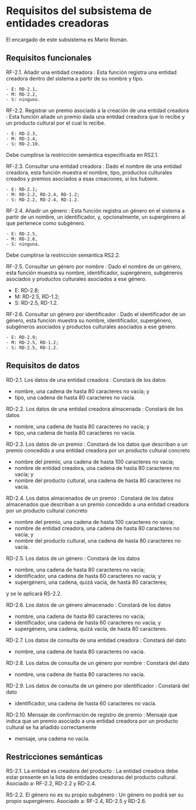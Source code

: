 # Requisitos del subsistema de entidades creadoras

El encargado de este subsistema es Mario Román.

## Requisitos funcionales

RF-2.1. Añadir una entidad creadora
: Esta función registra una entidad creadora dentro del sistema a
  partir de su nombre y tipo.
  
    - E: RD-2.1,
    - M: RD-2.2,
    - S: ninguno.

RF-2.2. Registrar un premio asociado a la creación de una entidad creadora
: Esta función añade un premio dada una entidad creadora que lo recibe
  y un producto cultural por el cual lo recibe.
  
    - E: RD-2.3,
    - M: RD-2.4,
    - S: RD-2.10.
  
  Debe cumplirse la restricción semántica especificada en RS2.1.

RF-2.3. Consultar una entidad creadora
: Dado el nombre de una entidad creadora, esta función muestra el
  nombre, tipo, productos culturales creados y premios asociados a
  esas creaciones, si los hubiere.

    - E: RD-2.1;
    - M: RD-2.2, RD-2.4, RD-1.2;
    - S: RD-2.2, RD-2.4, RD-1.2.

RF-2.4. Añadir un género
: Esta función registra un género en el sistema a partir de un nombre,
  un identificador, y, opcionalmente, un supergénero al que pertenece
  como subgénero.
  
    - E: RD-2.5,
    - M: RD-2.6,
    - S: ninguna.

  Debe cumplirse la restricción semántica RS2.2.

RF-2.5. Consultar un género por nombre
: Dado el nombre de un género, esta función muestra su nombre,
  identificador, supergénero, subgéneros asociados y productos
  culturales asociados a ese género.

   - E: RD-2.8;
   - M: RD-2.5, RD-1.2;
   - S: RD-2.5, RD-1.2.
    
RF-2.6. Consultar un género por identificador
: Dado el identificador de un género, esta función muestra su nombre,
  identificador, supergénero, subgéneros asociados y productos
  culturales asociados a ese género.

    - E: RD-2.9;
    - M: RD-2.5, RD-1.2;
    - S: RD-2.5, RD-1.2.


## Requisitos de datos

RD-2.1. Los datos de una entidad creadora
: Constará de los datos

  - nombre, una cadena de hasta 80 caracteres no vacía; y
  - tipo, una cadena de hasta 80 caracteres no vacía.

RD-2.2. Los datos de una entidad creadora almacenada
: Constará de los datos

  - nombre, una cadena de hasta 80 caracteres no vacía; y
  - tipo, una cadena de hasta 80 caracteres no vacía.

RD-2.3. Los datos de un premio
: Constará de los datos que describan a un premio concedido a una entidad
  creadora por un producto cultural concreto

  - nombre del premio, una cadena de hasta 100 caracteres no vacía;
  - nombre de entidad creadora, una cadena de hasta 80 caracteres no vacía; y
  - nombre del producto cultural, una cadena de hasta 80 caracteres no vacía.

RD-2.4. Los datos almacenados de un premio
: Constará de los datos almacenados que describan a un premio
  concedido a una entidad creadora por un producto cultural concreto
  
 - nombre del premio, una cadena de hasta 100 caracteres no vacía;
 - nombre de entidad creadora, una cadena de hasta 80 caracteres no vacía; y
 - nombre del producto cultural, una cadena de hasta 80 caracteres no vacía.

RD-2.5. Los datos de un género
: Constará de los datos

  - nombre, una cadena de hasta 80 caracteres no vacía;
  - identificador, una cadena de hasta 60 caracteres no vacía; y
  - supergénero, una cadena, quizá vacía, de hasta 80 caracteres;
 
  y se le aplicará RS-2.2.

RD-2.6. Los datos de un género almacenado
: Constará de los datos
  
  - nombre, una cadena de hasta 80 caracteres no vacía;
  - identificador, una cadena de hasta 60 caracteres no vacía; y
  - supergénero, una cadena, quizá vacía, de hasta 80 caracteres.

RD-2.7. Los datos de consulta de una entidad creadora
: Constará del dato

  - nombre, una cadena de hasta 80 caracteres no vacía.

RD-2.8. Los datos de consulta de un género por nombre
: Constará del dato

  - nombre, una cadena de hasta 80 caracteres no vacía.

RD-2.9. Los datos de consulta de un género por identificador
: Constará del dato

  - identificador, una cadena de hasta 60 caracteres no vacía.

RD-2.10. Mensaje de confirmación de registro de premio
: Mensaje que indica que un premio asociado a una entidad creadora por
  un producto cultural se ha añadido correctamente
  
  - mensaje, una cadena no vacía.

## Restricciones semánticas

RS-2.1. La entidad es creadora del producto
: La entidad creadora debe estar presente en la lista de entidades
  creadoras del producto cultural. Asociado a: RF-2.2, RD-2.2 y RD-2.4.

RS-2.2. El género no es su propio subgénero
: Un género no podrá ser su propio supergénero. Asociado a: RF-2.4, RD-2.5 y RD-2.6.

